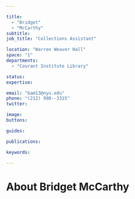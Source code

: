 ```yaml
---

title:
  - "Bridget"
  - "McCarthy"
subtitle: 
job_title: "Collections Assistant"

location: "Warren Weaver Hall"
space: "1"
departments:
  - "Courant Institute Library"

status: 
expertise:

email: "bam13@nyu.edu"
phone: "(212) 998--3315"
twitter: 

image: 
buttons:

guides:

publications:

keywords:

---
```


# About Bridget McCarthy



